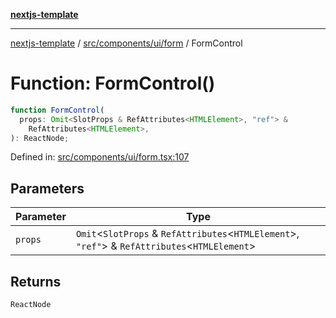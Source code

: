[**nextjs-template**](../../../../../README.md)

---

[nextjs-template](../../../../../README.md) / [src/components/ui/form](../README.md) / FormControl

# Function: FormControl()

```ts
function FormControl(
  props: Omit<SlotProps & RefAttributes<HTMLElement>, "ref"> &
    RefAttributes<HTMLElement>,
): ReactNode;
```

Defined in: [src/components/ui/form.tsx:107](https://github.com/Its-Satyajit/nextjs-template/blob/a020f2e64682696d16eea8be5c54d400aa09764e/src/components/ui/form.tsx#L107)

## Parameters

| Parameter | Type                                                                                                 |
| --------- | ---------------------------------------------------------------------------------------------------- |
| `props`   | `Omit`\<`SlotProps` & `RefAttributes`\<`HTMLElement`\>, `"ref"`\> & `RefAttributes`\<`HTMLElement`\> |

## Returns

`ReactNode`

